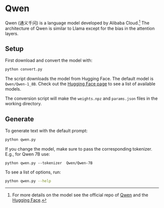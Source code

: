 # Qwen

Qwen (通义千问) is a language model developed by Alibaba Cloud.[^1] The
architecture of Qwen is similar to Llama except for the bias in the attention
layers.

## Setup

First download and convert the model with: 

```sh
python convert.py
```
The script downloads the model from Hugging Face. The default model is
`Qwen/Qwen-1_8B`. Check out the [Hugging Face page](https://huggingface.co/Qwen) to see a list of available models.

The conversion script will make the `weights.npz` and `params.json` files in
the working directory.

## Generate

To generate text with the default prompt:

```sh
python qwen.py
```

If you change the model, make sure to pass the corresponding tokenizer. E.g.,
for Qwen 7B use:

```
python qwen.py --tokenizer  Qwen/Qwen-7B
```

To see a list of options, run:

```sh
python qwen.py --help
```

[^1]: For more details on the model see the official repo of [Qwen](https://github.com/QwenLM/Qwen) and the [Hugging Face](https://huggingface.co/Qwen).

